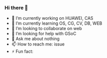 ### Hi there 👋

<!--
**spencergotowork/spencergotowork** is a ✨ _special_ ✨ repository because its `README.md` (this file) appears on your GitHub profile.

Here are some ideas to get you started:

- 🔭 I’m currently working on ...
- 🌱 I’m currently learning ...
- 👯 I’m looking to collaborate on ...
- 🤔 I’m looking for help with ...
- 💬 Ask me about ...
- 📫 How to reach me: ...
- 😄 Pronouns: ...
- ⚡ Fun fact: ...
-->
- 🔭 I’m currently working on HUAWEI, CAS
- 🌱 I’m currently learning OS, CG, CV, DB, WEB
- 👯 I’m looking to collaborate on web
- 🤔 I’m looking for help with GSoC
- 💬 Ask me about nothing
- 📫 How to reach me: issue
- ⚡ Fun fact: 
